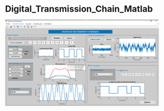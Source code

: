 # Digital_Transmission_Chain_Matlab


![This is an image](https://github.com/Abdallaoui-maan-Amine/Digital_Transmission_Chain_Matlab/blob/main/Graphic_Interface.PNG)
 
